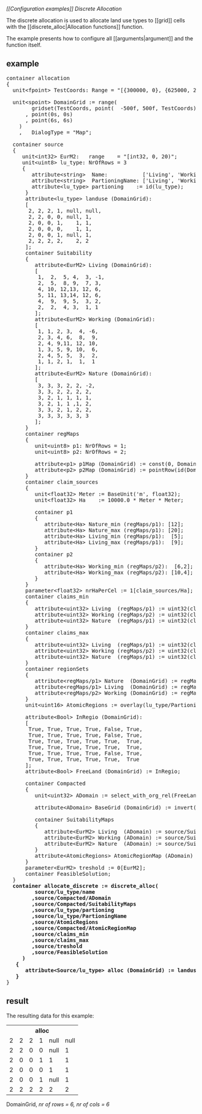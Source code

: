 *[[Configuration examples]] Discrete Allocation*

The discrete allocation is used to allocate land use types to [[grid]] cells with the [[discrete_alloc|Allocation functions]] function.

The example presents how to configure all [[arguments|argument]] and the function itself.

## example

<pre>
container allocation
{
  unit&lt;fpoint&gt; TestCoords: Range = "[{300000, 0}, {625000, 280000})";

  unit&lt;spoint&gt; DomainGrid := range(
        gridset(TestCoords, point(  -500f, 500f, TestCoords), point(625000f, 10000f, TestCoords), spoint)
      , point(0s, 0s)
      , point(6s, 6s)
    )
    ,   DialogType = "Map";
  
  container source
  {
     unit&lt;int32&gt; EurM2:   range    = "[int32, 0, 20)";
     unit&lt;uint8&gt; lu_type: NrOfRows = 3
     {
        attribute&lt;string&gt;  Name:           ['Living', 'Working', 'Nature'];
        attribute&lt;string&gt;  PartioningName: ['Living', 'Working', 'Nature'];
        attribute&lt;lu_type&gt; partioning    := id(lu_type);
      }
      attribute&lt;lu_type&gt; landuse (DomainGrid):
      [
       2, 2, 2, 1, null, null,
       2, 2, 0, 0, null, 1,
       2, 0, 0, 1,    1, 1,
       2, 0, 0, 0,    1, 1,
       2, 0, 0, 1, null, 1,
       2, 2, 2, 2,    2, 2
      ];
      container Suitability
      {
         attribute&lt;EurM2&gt; Living (DomainGrid): 
         [
          1,  2,  5, 4,  3, -1,
          2,  5,  8, 9,  7, 3,
          4, 10, 12,13, 12, 6,
          5, 11, 13,14, 12, 6,
          4,  9,  9, 5,  3, 2,
          2,  2,  4, 3,  1, 1
         ];
         attribute&lt;EurM2&gt; Working (DomainGrid):
         [
          1, 1, 2, 3,  4, -6,
          2, 3, 4, 6,  8,  9,
          2, 4, 9,11, 12, 10,
          1, 3, 5, 9, 10,  6,
          2, 4, 5, 5,  3,  2,
          1, 1, 2, 1,  1,  1
         ];
         attribute&lt;EurM2&gt; Nature (DomainGrid):
         [
          3, 3, 3, 2, 2, -2,
          3, 3, 2, 2, 2, 2,
          3, 2, 1, 1, 1, 1,
          3, 2, 1, 1 ,1, 2,
          3, 3, 2, 1, 2, 2,
          3, 3, 3, 3, 3, 3
         ];
      }
      container regMaps
      {
         unit&lt;uint8&gt; p1: NrOfRows = 1;
         unit&lt;uint8&gt; p2: NrOfRows = 2;

         attribute&lt;p1&gt; p1Map (DomainGrid) := const(0, DomainGrid, p1);
         attribute&lt;p2&gt; p2Map (DomainGrid) := pointRow(id(DomainGrid)) &lt; 4s ? 0[p2] : 1[p2];
      }
      container claim_sources
      {
         unit&lt;float32&gt; Meter := BaseUnit('m', float32);
         unit&lt;float32&gt; Ha    := 10000.0 * Meter * Meter;

         container p1
         {
            attribute&lt;Ha&gt; Nature_min (regMaps/p1): [12];
            attribute&lt;Ha&gt; Nature_max (regMaps/p1): [20];
            attribute&lt;Ha&gt; Living_min (regMaps/p1):  [5];
            attribute&lt;Ha&gt; Living_max (regMaps/p1):  [9];
         }
         container p2
         {
            attribute&lt;Ha&gt; Working_min (regMaps/p2):  [6,2];
            attribute&lt;Ha&gt; Working_max (regMaps/p2): [10,4];
         }
      }
      parameter&lt;float32&gt; nrHaPerCel := 1[claim_sources/Ha];
      container claims_min
      {
         attribute&lt;uint32&gt; Living  (regMaps/p1) := uint32(claim_sources/p1/Living_min  / nrHaPerCel);
         attribute&lt;uint32&gt; Working (regMaps/p2) := uint32(claim_sources/p2/Working_min / nrHaPerCel);
         attribute&lt;uint32&gt; Nature  (regMaps/p1) := uint32(claim_sources/p1/Nature_min  / nrHaPerCel);
      }
      container claims_max
      {
         attribute&lt;uint32&gt; Living  (regMaps/p1) := uint32(claim_sources/p1/Living_max  / nrHaPerCel);
         attribute&lt;uint32&gt; Working (regMaps/p2) := uint32(claim_sources/p2/Working_max / nrHaPerCel);
         attribute&lt;uint32&gt; Nature  (regMaps/p1) := uint32(claim_sources/p1/Nature_max  / nrHaPerCel);
      }
      container regionSets
      {
         attribute&lt;regMaps/p1&gt; Nature  (DomainGrid) := regMaps/p1Map;
         attribute&lt;regMaps/p1&gt; Living  (DomainGrid) := regMaps/p1Map;
         attribute&lt;regMaps/p2&gt; Working (DomainGrid) := regMaps/p2Map;
      }
      unit&lt;uint16&gt; AtomicRegions := overlay(lu_type/PartioningName, DomainGrid, regionSets);

      attribute&lt;Bool&gt; InRegio (DomainGrid):
      [
       True, True, True, True, False, True,
       True, True, True, True, False, True,
       True, True, True, True, True,  True,
       True, True, True, True, True,  True,
       True, True, True, True, False, True,
       True, True, True, True, True,  True
      ];
      attribute&lt;Bool&gt; FreeLand (DomainGrid) := InRegio;

      container Compacted
      {
         unit&lt;uint32&gt; ADomain := select_with_org_rel(FreeLand = True), label = "allocation domain";
 
         attribute&lt;ADomain&gt; BaseGrid (DomainGrid) := invert(ADomain/org_rel);
 
         container SuitabilityMaps
         {
            attribute&lt;EurM2&gt; Living  (ADomain) := source/Suitability/Living[ADomain/nr_orgEntity];
            attribute&lt;EurM2&gt; Working (ADomain) := source/Suitability/Working[ADomain/nr_orgEntity];
            attribute&lt;EurM2&gt; Nature  (ADomain) := source/Suitability/Nature[ADomain/nr_orgEntity];
         }
         attribute&lt;AtomicRegions&gt; AtomicRegionMap (ADomain) := AtomicRegions/UnionData[ADomain/nr_orgEntity];
      }
      parameter&lt;EurM2&gt; treshold := 0[EurM2];
      container FeasibleSolution;
  }
  <B>container allocate_discrete := discrete_alloc(
         source/lu_type/name
        ,source/Compacted/ADomain
        ,source/Compacted/SuitabilityMaps
        ,source/lu_type/partioning
        ,source/lu_type/PartioningName
        ,source/AtomicRegions
        ,source/Compacted/AtomicRegionMap
        ,source/claims_min
        ,source/claims_max
        ,source/treshold
        ,source/FeasibleSolution
     )
   {
      attribute&lt;Source/lu_type&gt; alloc (DomainGrid) := landuse[Source/Compacted/BaseGrid];
   }</B>
}
</pre>

## result

The resulting data for this example:

<table>
<tr><th colspan="6">alloc</th></tr>
<tr><td>2</td><td>2</td><td>2</td><td>1</td><td>null</td><td>null</td></tr>
<tr><td>2</td><td>2</td><td>0</td><td>0</td><td>null</td><td>1</td></tr>
<tr><td>2</td><td>0</td><td>0</td><td>1</td><td>1</td><td>1</td></tr>
<tr><td>2</td><td>0</td><td>0</td><td>0</td><td>1</td><td>1</td></tr>
<tr><td>2</td><td>0</td><td>0</td><td>1</td><td>null</td><td>1</td></tr>
<tr><td>2</td><td>2</td><td>2</td><td>2</td><td>2</td><td>2</td></tr>
</table>

DomainGrid, _nr of rows = 6, nr of cols = 6_